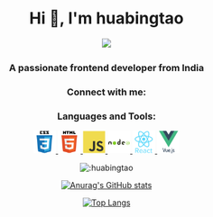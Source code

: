 <div align="center">
  <h1 align="center">Hi 👋, I'm huabingtao</h1>
  <div align="center"> <img src="https://img.shields.io/badge/%E5%86%99%E4%BD%9C%E5%B7%A5%E5%85%B7-VuePress-yellow" /> </div>
  <h3 align="center">A passionate frontend developer from India</h3>
  <h3 align="center">Connect with me:</h3>
  <h3 align="center">Languages and Tools:</h3>  
  
  <p align="center"> <a href="https://www.w3schools.com/css/" target="_blank" rel="noreferrer"> <img src="https://raw.githubusercontent.com/devicons/devicon/master/icons/css3/css3-original-wordmark.svg" alt="css3" width="40" height="40"/> </a> <a href="https://www.w3.org/html/" target="_blank" rel="noreferrer"> <img src="https://raw.githubusercontent.com/devicons/devicon/master/icons/html5/html5-original-wordmark.svg" alt="html5" width="40" height="40"/> </a> <a href="https://developer.mozilla.org/en-US/docs/Web/JavaScript" target="_blank" rel="noreferrer"> <img src="https://raw.githubusercontent.com/devicons/devicon/master/icons/javascript/javascript-original.svg" alt="javascript" width="40" height="40"/> </a> <a href="https://nodejs.org" target="_blank" rel="noreferrer"> <img src="https://raw.githubusercontent.com/devicons/devicon/master/icons/nodejs/nodejs-original-wordmark.svg" alt="nodejs" width="40" height="40"/> </a> <a href="https://reactjs.org/" target="_blank" rel="noreferrer"> <img src="https://raw.githubusercontent.com/devicons/devicon/master/icons/react/react-original-wordmark.svg" alt="react" width="40" height="40"/> </a> <a href="https://vuejs.org/" target="_blank" rel="noreferrer"> <img src="https://raw.githubusercontent.com/devicons/devicon/master/icons/vuejs/vuejs-original-wordmark.svg" alt="vuejs" width="40" height="40"/> </a> </p>
  
 <div align="center">

   ![:huabingtao](https://count.getloli.com/get/@:huabingtao?theme=moebooru)
    
   [![Anurag's GitHub stats](https://github-readme-stats.vercel.app/api?username=huabingtao)](https://github.com/anuraghazra/github-readme-stats)
  
  [![Top Langs](https://github-readme-stats.vercel.app/api/top-langs/?username=huabingtao&layout=compact&theme=radical)](https://github.com/anuraghazra/github-readme-stats)
  </div>
</div>




